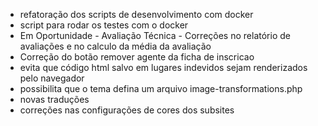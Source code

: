 - refatoração dos scripts de desenvolvimento com docker
- script para rodar os testes com o docker
- Em Oportunidade - Avaliação Técnica - Correções no relatório de avaliações e no calculo da média da avaliação
- Correção do botão remover agente da ficha de inscricao
- evita que código html salvo em lugares indevidos sejam renderizados pelo navegador
- possibilita que o tema defina um arquivo image-transformations.php
- novas traduções
- correções nas configurações de cores dos subsites
